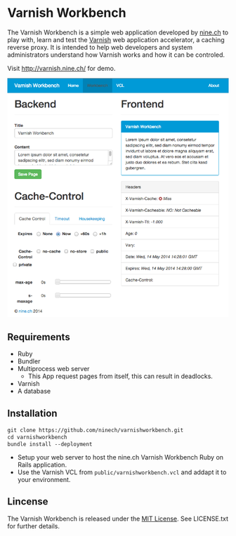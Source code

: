 # Varnish Workbench

The Varnish Workbench is a simple web application developed by [nine.ch](http://nine.ch) to play with, learn and test the [Varnish](https://www.varnish-cache.org) web application accelerator, a caching reverse proxy. It is intended to help web developers and system administrators understand how Varnish works and how it can be controled.

Visit http://varnish.nine.ch/ for demo.

![Varnish Workbench](doc/images/varnish_workbench.png)

## Requirements

* Ruby
* Bundler
* Multiprocess web server
  * This App request pages from itself, this can result in deadlocks.
* Varnish
* A database

## Installation

    git clone https://github.com/ninech/varnishworkbench.git
    cd varnishworkbench
    bundle install --deployment

* Setup your web server to host the nine.ch Varnish Workbench Ruby on Rails application.
* Use the Varnish VCL from `public/varnishworkbench.vcl` and addapt it to your environment.

## Lincense

The Varnish Workbench is released under the [MIT License](http://www.opensource.org/licenses/MIT). See LICENSE.txt for further details.
